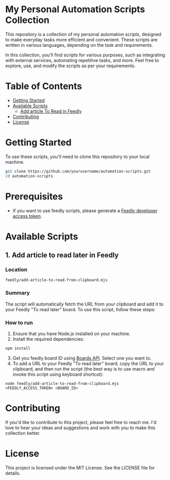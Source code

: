 # My Personal Automation Scripts Collection

This repository is a collection of my personal automation scripts, designed to make everyday tasks more efficient and convenient. These scripts are written in various languages, depending on the task and requirements.

In this collection, you'll find scripts for various purposes, such as integrating with external services, automating repetitive tasks, and more. Feel free to explore, use, and modify the scripts as per your requirements.

# Table of Contents

- [Getting Started](#getting-started)
- [Available Scripts](#available-scripts)
    - [Add article To Read in Feedly](#1-add-article-to-read-later-in-feedly)
- [Contributing](#contributing)
- [License](#license)

# Getting Started

To use these scripts, you'll need to clone this repository to your local machine.

```bash
git clone https://github.com/yourusername/automation-scripts.git
cd automation-scripts
```

# Prerequisites
- If you want to use feedly scripts, please generate a [Feedly developer access token](https://developer.feedly.com/v3/developer/).

# Available Scripts
## 1. Add article to read later in Feedly 

### Location

`feedly/add-article-to-read-from-clipboard.mjs`

### Summary
The script will automatically fetch the URL from your clipboard and add it to your Feedly "To read later" board.
To use this script, follow these steps:

### How to run

1. Ensure that you have Node.js installed on your machine. 
2. Install the required dependencies:

```bash
npm install
```
3. Get you feedly board ID using [Boards API](https://developer.feedly.com/v3/boards/). Select one you want to.
4. To add a URL to your Feedly "To read later" board, copy the URL to your clipboard, and then run the script (the best way is to
use macro and invoke this script using keyboard shortcut):

```
node feedly/add-article-to-read-from-clipboard.mjs <FEEDLY_ACCESS_TOKEN> <BOARD_ID>
```


# Contributing
If you'd like to contribute to this project, please feel free to reach me. I'd love to hear your ideas and suggestions and
work with you to make this collection better.

# License
This project is licensed under the MIT License. See the LICENSE file for details.
